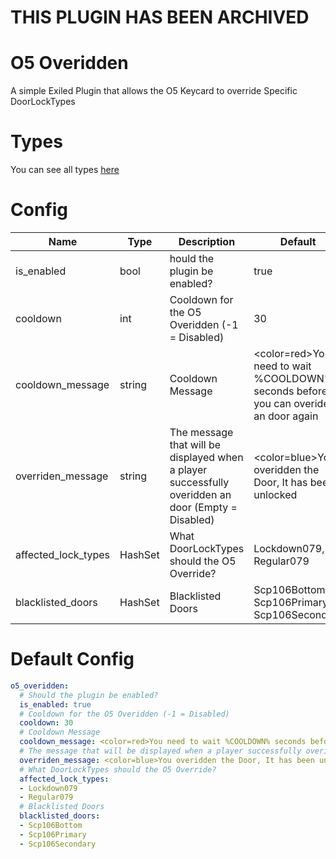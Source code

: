 # **THIS PLUGIN HAS BEEN ARCHIVED**
# O5 Overidden
A simple Exiled Plugin that allows the O5 Keycard to override Specific DoorLockTypes

# Types
You can see all types [here](https://github.com/Marco15453/O5Overidden/blob/master/TYPES.md)

# Config
Name | Type | Description | Default
---- | ---- | ----------- | -------
is_enabled | bool | hould the plugin be enabled? | true
cooldown | int | Cooldown for the O5 Overidden (-1 = Disabled) | 30
cooldown_message | string | Cooldown Message | <color=red>You need to wait %COOLDOWN% seconds before you can overide an door again
overriden_message | string | The message that will be displayed when a player successfully overidden an door (Empty = Disabled) | <color=blue>You overidden the Door, It has been unlocked
affected_lock_types | HashSet | What DoorLockTypes should the O5 Override? | Lockdown079, Regular079
blacklisted_doors | HashSet | Blacklisted Doors | Scp106Bottom, Scp106Primary, Scp106Secondary

# Default Config
```yml
o5_overidden:
  # Should the plugin be enabled?
  is_enabled: true
  # Cooldown for the O5 Overidden (-1 = Disabled)
  cooldown: 30
  # Cooldown Message
  cooldown_message: <color=red>You need to wait %COOLDOWN% seconds before you can overide an door again
  # The message that will be displayed when a player successfully overidden an door (Empty = Disabled)
  overriden_message: <color=blue>You overidden the Door, It has been unlocked
  # What DoorLockTypes should the O5 Override?
  affected_lock_types:
  - Lockdown079
  - Regular079
  # Blacklisted Doors
  blacklisted_doors:
  - Scp106Bottom
  - Scp106Primary
  - Scp106Secondary
```
